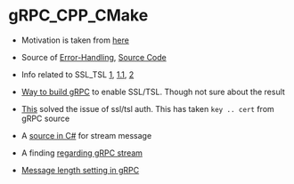 # gRPC_CPP_CMake

- Motivation is taken from [here](https://github.com/faaxm/exmpl-cmake-grpc)
- Source of [Error-Handling](https://avi.im/grpc-errors/), [Source Code](https://github.com/avinassh/grpc-errors)

- Info related to SSL_TSL [1](https://github.com/grpc/grpc/issues/9593), [1.1](https://stackoverflow.com/questions/48024793/error-in-grpc-with-tls-support), [2](https://stackoverflow.com/questions/40623793/use-ssl-in-grpc-client-server-communication/41051292#41051292)
- [Way to build gRPC](https://stackoverflow.com/questions/63523196/how-to-build-grpc-with-openssl-instead-of-boringssl) to enable SSL/TSL. Though not sure about the result
- [This](https://github.com/grpc/grpc/issues/24918#issuecomment-741103013) solved the issue of ssl/tsl auth. This has taken `key .. cert` from gRPC source

- A [source in C#](https://blog.noser.com/grpc-tutorial-teil-2-streaming-mit-grpc/) for stream message
- A finding [regarding gRPC stream](https://stackoverflow.com/questions/67784384/c-grpc-clientasyncreaderwriter-how-to-check-if-data-is-available-for-read)
- [Message length setting in gRPC](https://nanxiao.me/en/message-length-setting-in-grpc/)